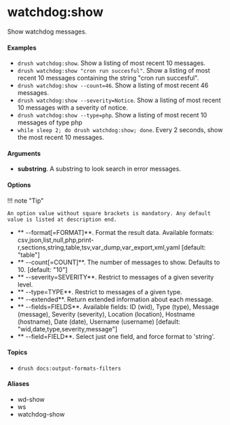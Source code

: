 # watchdog:show

Show watchdog messages.

#### Examples

- <code>drush watchdog:show</code>. Show a listing of most recent 10 messages.
- <code>drush watchdog:show "cron run succesful"</code>. Show a listing of most recent 10 messages containing the string "cron run succesful".
- <code>drush watchdog:show --count=46</code>. Show a listing of most recent 46 messages.
- <code>drush watchdog:show --severity=Notice</code>. Show a listing of most recent 10 messages with a severity of notice.
- <code>drush watchdog:show --type=php</code>. Show a listing of most recent 10 messages of type php
- <code>while sleep 2; do drush watchdog:show; done</code>. Every 2 seconds, show the most recent 10 messages.

#### Arguments

- **substring**. A substring to look search in error messages.

#### Options

!!! note "Tip"

    An option value without square brackets is mandatory. Any default value is listed at description end.

- ** --format[=FORMAT]**. Format the result data. Available formats: csv,json,list,null,php,print-r,sections,string,table,tsv,var_dump,var_export,xml,yaml [default: "table"]
- ** --count[=COUNT]**. The number of messages to show. Defaults to 10. [default: "10"]
- ** --severity=SEVERITY**. Restrict to messages of a given severity level.
- ** --type=TYPE**. Restrict to messages of a given type.
- ** --extended**. Return extended information about each message.
- ** --fields=FIELDS**. Available fields: ID (wid), Type (type), Message (message), Severity (severity), Location (location), Hostname (hostname), Date (date), Username (username) [default: "wid,date,type,severity,message"]
- ** --field=FIELD**. Select just one field, and force format to 'string'.

#### Topics

- `drush docs:output-formats-filters`

#### Aliases

- wd-show
- ws
- watchdog-show

